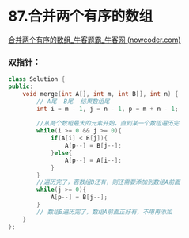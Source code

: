 # 87.合并两个有序的数组

[合并两个有序的数组_牛客题霸_牛客网 (nowcoder.com)](https://www.nowcoder.com/practice/89865d4375634fc484f3a24b7fe65665?tpId=295&tags=&title=&difficulty=0&judgeStatus=0&rp=0&sourceUrl=%2Fexam%2Foj)



### 双指针：

```c++
class Solution {
public:
    void merge(int A[], int m, int B[], int n) {
        // A尾  B尾  结果数组尾
        int i = m - 1, j = n - 1, p = m + n - 1;
        
        //从两个数组最大的元素开始，直到某一个数组遍历完
        while(i >= 0 && j >= 0){
            if(A[i] < B[j]){
                A[p--] = B[j--];
            }else{
                A[p--] = A[i--];
            }
        }
        //遍历完了，若数组B还有，则还需要添加到数组A前面
        while(j >= 0){
            A[p--] = B[j--];
        }
        // 数组B遍历完了，数组A前面正好有，不用再添加
    }
};

```
